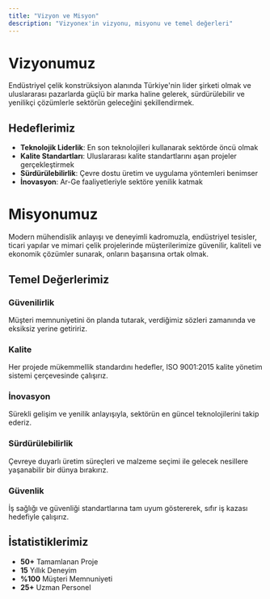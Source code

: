 ```yaml
---
title: "Vizyon ve Misyon"
description: "Vizyonex'in vizyonu, misyonu ve temel değerleri"
---
```


# Vizyonumuz

Endüstriyel çelik konstrüksiyon alanında Türkiye'nin lider şirketi olmak ve uluslararası pazarlarda güçlü bir marka haline gelerek, sürdürülebilir ve yenilikçi çözümlerle sektörün geleceğini şekillendirmek.

## Hedeflerimiz

- **Teknolojik Liderlik**: En son teknolojileri kullanarak sektörde öncü olmak
- **Kalite Standartları**: Uluslararası kalite standartlarını aşan projeler gerçekleştirmek
- **Sürdürülebilirlik**: Çevre dostu üretim ve uygulama yöntemleri benimser
- **İnovasyon**: Ar-Ge faaliyetleriyle sektöre yenilik katmak

# Misyonumuz

Modern mühendislik anlayışı ve deneyimli kadromuzla, endüstriyel tesisler, ticari yapılar ve mimari çelik projelerinde müşterilerimize güvenilir, kaliteli ve ekonomik çözümler sunarak, onların başarısına ortak olmak.

## Temel Değerlerimiz

### Güvenilirlik
Müşteri memnuniyetini ön planda tutarak, verdiğimiz sözleri zamanında ve eksiksiz yerine getiririz.

### Kalite
Her projede mükemmellik standardını hedefler, ISO 9001:2015 kalite yönetim sistemi çerçevesinde çalışırız.

### İnovasyon
Sürekli gelişim ve yenilik anlayışıyla, sektörün en güncel teknolojilerini takip ederiz.

### Sürdürülebilirlik
Çevreye duyarlı üretim süreçleri ve malzeme seçimi ile gelecek nesillere yaşanabilir bir dünya bırakırız.

### Güvenlik
İş sağlığı ve güvenliği standartlarına tam uyum göstererek, sıfır iş kazası hedefiyle çalışırız.

## İstatistiklerimiz

- **50+** Tamamlanan Proje
- **15** Yıllık Deneyim
- **%100** Müşteri Memnuniyeti
- **25+** Uzman Personel
